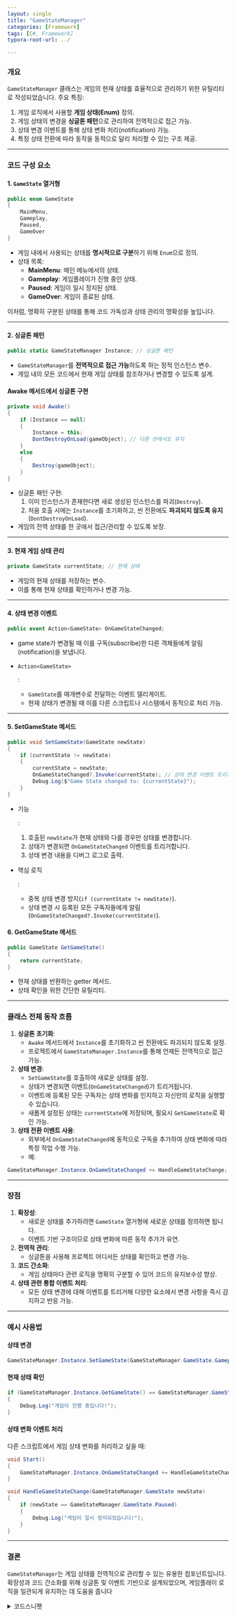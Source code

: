```yaml
---
layout: single
title: "GameStateManager"
categories: [Framework]
tags: [C#, Framework]
typora-root-url: ../

---
```


### **개요**

`GameStateManager` 클래스는 게임의 현재 상태를 효율적으로 관리하기 위한 유틸리티로 작성되었습니다.
  주요 특징:

1. 게임 로직에서 사용할 **게임 상태(Enum)** 정의.
2. 게임 상태의 변경을 **싱글톤 패턴**으로 관리하여 전역적으로 접근 가능.
3. 상태 변경 이벤트를 통해 상태 변화 처리(notification) 가능.
4. 특정 상태 전환에 따라 동작을 동적으로 달리 처리할 수 있는 구조 제공.

------

### **코드 구성 요소**

#### 1. **`GameState` 열거형**

```csharp
public enum GameState
{
    MainMenu,
    Gameplay,
    Paused,
    GameOver
}
```

- 게임 내에서 사용되는 상태를 **명시적으로 구분**하기 위해 `Enum`으로 정의.
- 상태 목록:   
  - **MainMenu**: 메인 메뉴에서의 상태.
  - **Gameplay**: 게임플레이가 진행 중인 상태.
  - **Paused**: 게임이 일시 정지된 상태.
  - **GameOver**: 게임이 종료된 상태.

이처럼, 명확히 구분된 상태를 통해 코드 가독성과 상태 관리의 명확성을 높입니다.

------

#### 2. **싱글톤 패턴**

```csharp
public static GameStateManager Instance; // 싱글톤 패턴
```

- `GameStateManager`를 **전역적으로 접근 가능**하도록 하는 정적 인스턴스 변수.
- 게임 내의 모든 코드에서 현재 게임 상태를 참조하거나 변경할 수 있도록 설계.

#### **Awake 메서드에서 싱글톤 구현**

```csharp
private void Awake()
{
    if (Instance == null)
    {
        Instance = this;
        DontDestroyOnLoad(gameObject); // 다른 씬에서도 유지
    }
    else
    {
        Destroy(gameObject);
    }
}
```

- 싱글톤 패턴 구현:   
  1. 이미 인스턴스가 존재한다면 새로 생성된 인스턴스를 파괴(`Destroy`).
  2. 처음 호출 시에는 `Instance`를 초기화하고, 씬 전환에도 **파괴되지 않도록 유지**(`DontDestroyOnLoad`).
- 게임의 전역 상태를 한 곳에서 접근/관리할 수 있도록 보장.

------

#### 3. **현재 게임 상태 관리**

```csharp
private GameState currentState; // 현재 상태
```

- 게임의 현재 상태를 저장하는 변수.
- 이를 통해 현재 상태를 확인하거나 변경 가능.

------

#### 4. **상태 변경 이벤트**

```csharp
public event Action<GameState> OnGameStateChanged;
```

- game state가 변경될 때 이를 구독(subscribe)한 다른 객체들에게 알림(notification)을 보냅니다.

- `Action<GameState>`

  :   

  - `GameState`를 매개변수로 전달하는 이벤트 델리게이트.
  - 현재 상태가 변경될 때 이를 다른 스크립트나 시스템에서 동적으로 처리 가능.

------

#### 5. **SetGameState 메서드**

```csharp
public void SetGameState(GameState newState)
{
    if (currentState != newState)
    {
        currentState = newState;
        OnGameStateChanged?.Invoke(currentState); // 상태 변경 이벤트 트리거
        Debug.Log($"Game State changed to: {currentState}");
    }
}
```

- 기능

  :   

  1. 호출된 `newState`가 현재 상태와 다를 경우만 상태를 변경합니다.
  2. 상태가 변경되면 `OnGameStateChanged` 이벤트를 트리거합니다.
  3. 상태 변경 내용을 디버그 로그로 출력.

- 핵심 로직

  :   

  - 중복 상태 변경 방지(`if (currentState != newState)`).
  - 상태 변경 시 등록된 모든 구독자들에게 알림(`OnGameStateChanged?.Invoke(currentState)`).

#### 6. **GetGameState 메서드**

```csharp
public GameState GetGameState()
{
    return currentState;
}
```

- 현재 상태를 반환하는 getter 메서드.
- 상태 확인을 위한 간단한 유틸리티.

------

### **클래스 전체 동작 흐름**

1. **싱글톤 초기화**:
   - `Awake` 메서드에서 `Instance`를 초기화하고 씬 전환에도 파괴되지 않도록 설정.
   - 프로젝트에서 `GameStateManager.Instance`를 통해 언제든 전역적으로 접근 가능.
2. **상태 변경**:
   - `SetGameState`를 호출하여 새로운 상태를 설정.
   - 상태가 변경되면 이벤트(`OnGameStateChanged`)가 트리거됩니다.
   - 이벤트에 등록된 모든 구독자는 상태 변화를 인지하고 자신만의 로직을 실행할 수 있습니다.
   - 새롭게 설정된 상태는 `currentState`에 저장되며, 필요시 `GetGameState`로 확인 가능.
3. **상태 전환 이벤트 사용**:
   - 외부에서 `OnGameStateChanged`에 동적으로 구독을 추가하여 상태 변화에 따라 특정 작업 수행 가능.
   - 예:

```csharp
GameStateManager.Instance.OnGameStateChanged += HandleGameStateChange;
```

------

### **장점**

1. **확장성**:
   - 새로운 상태를 추가하려면 `GameState` 열거형에 새로운 상태를 정의하면 됩니다.
   - 이벤트 기반 구조이므로 상태 변화에 따른 동작 추가가 유연.
2. **전역적 관리**:
   - 싱글톤을 사용해 프로젝트 어디서든 상태를 확인하고 변경 가능.
3. **코드 간소화**:
   - 게임 상태마다 관련 로직을 명확히 구분할 수 있어 코드의 유지보수성 향상.
4. **상태 관련 통합 이벤트 처리**:
   - 모든 상태 변경에 대해 이벤트를 트리거해 다양한 요소에서 변경 사항을 즉시 감지하고 반응 가능.

------

### **예시 사용법**

#### **상태 변경**

```csharp
GameStateManager.Instance.SetGameState(GameStateManager.GameState.Gameplay);
```

#### **현재 상태 확인**

```csharp
if (GameStateManager.Instance.GetGameState() == GameStateManager.GameState.Gameplay)
{
    Debug.Log("게임이 진행 중입니다!");
}
```

#### **상태 변화 이벤트 처리**

다른 스크립트에서 게임 상태 변화를 처리하고 싶을 때:

```csharp
void Start()
{
    GameStateManager.Instance.OnGameStateChanged += HandleGameStateChange;
}

void HandleGameStateChange(GameStateManager.GameState newState)
{
    if (newState == GameStateManager.GameState.Paused)
    {
        Debug.Log("게임이 일시 정지되었습니다!");
    }
}
```

------

### **결론**

`GameStateManager`는 게임 상태를 전역적으로 관리할 수 있는 유용한 컴포넌트입니다. 확장성과 코드 간소화를 위해 싱글톤 및 이벤트 기반으로 설계되었으며, 게임플레이 로직을 일관되게 유지하는 데 도움을 줍니다

<details markdown="1"> <summary>코드스니펫</summary>

  ```csharp
public class GameStateManager : MonoBehaviour
{
    // 게임 상태 정의
    public enum GameState
    {
        MainMenu,
        Gameplay,
        Paused,
        GameOver
    }

    public static GameStateManager Instance; // 싱글톤 패턴

    private GameState currentState; // 현재 게임 상태

    // 상태 변경 이벤트 (구독 가능)
    public event Action<GameState> OnGameStateChanged;

    private void Awake()
    {
        if (Instance == null)
        {
            Instance = this;
            DontDestroyOnLoad(gameObject); // 다른 씬에서도 유지
        }
        else
        {
            Destroy(gameObject);
        }
    }

    // 게임 상태를 설정하고 이벤트 호출
    public void SetGameState(GameState newState)
    {
        if (currentState != newState)
        {
            currentState = newState;
            OnGameStateChanged?.Invoke(currentState); // 상태 변경 이벤트 트리거
            Debug.Log($"Game State changed to: {currentState}");
        }
    }

    // 게임 상태를 반환
    public GameState GetGameState()
    {
        return currentState;
    }
}
  ```

</details>
